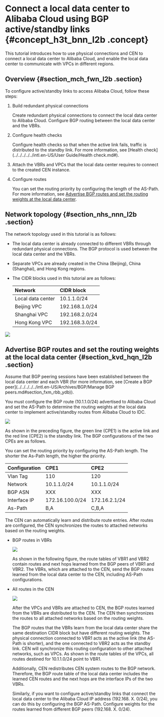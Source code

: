 # Connect a local data center to Alibaba Cloud using BGP active/standby links {#concept_h3t_bnn_l2b .concept}

This tutorial introduces how to use physical connections and CEN to connect a local data center to Alibaba Cloud, and enable the local data center to communicate with VPCs in different regions.

## Overview {#section_mch_fwn_l2b .section}

To configure active/standby links to access Alibaba Cloud, follow these steps:

1.  Build redundant physical connections

    Create redundant physical connections to connect the local data center to Alibaba Cloud. Configure BGP routing between the local data center and the VBRs.

2.  Configure health checks

    Configure health checks so that when the active link fails, traffic is distributed to the standby link. For more information, see [Health check](../../../../../intl.en-US/User Guide/Health check.md#).

3.  Attach the VBRs and VPCs that the local data center requires to connect to the created CEN instance.
4.  Configure routes

    You can set the routing priority by configuring the length of the AS-Path. For more information, see [Advertise BGP routes and set the routing weights at the local data center](#section_kvd_hqn_l2b).


## Network topology {#section_nhs_nnn_l2b .section}

The network topology used in this tutorial is as follows:

-   The local data center is already connected to different VBRs through redundant physical connections. The BGP protocol is used between the local data center and the VBRs.
-   Separate VPCs are already created in the China \(Beijing\), China \(Shanghai\), and Hong Kong regions.
-   The CIDR blocks used in this tutorial are as follows:

    |Network|CIDR block|
    |:------|:---------|
    |Local data center|10.1.1.0/24|
    |Beijing VPC|192.168.1.0/24|
    |Shanghai VPC|192.168.2.0/24|
    |Hong Kong VPC|192.168.3.0/24|


![](http://static-aliyun-doc.oss-cn-hangzhou.aliyuncs.com/assets/img/15706/15471240907114_en-US.png)

## Advertise BGP routes and set the routing weights at the local data center {#section_kvd_hqn_l2b .section}

Assume that BGP peering sessions have been established between the local data center and each VBR \(for more information, see [Create a BGP peer](../../../../../intl.en-US/Archives/BGP/Manage BGP peers.md#section_fxm_rbb_ydb)\).

You must configure the BGP route \(10.1.1.0/24\) advertised to Alibaba Cloud and set the AS-Path to determine the routing weights at the local data center to implement active/standby routes from Alibaba Cloud to IDC.

![](http://static-aliyun-doc.oss-cn-hangzhou.aliyuncs.com/assets/img/15706/15471240907115_en-US.png)

As shown in the preceding figure, the green line \(CPE1\) is the active link and the red line \(CPE2\) is the standby link. The BGP configurations of the two CPEs are as follows.

You can set the routing priority by configuring the AS-Path length. The shorter the As-Path length, the higher the priority.

|Configuration|CPE1|CPE2|
|:------------|:---|:---|
|Vlan Tag|110|120|
|Network|10.1.1.0/24|10.1.1.0/24|
|BGP ASN|XXX|XXX|
|Interface IP|172.16.100.0/24|172.16.2.1/24|
|As-Path|B,A|C,B,A|

The CEN can automatically learn and distribute route entries. After routes are configured, the CEN synchronizes the routes to attached networks based on the routing weights.

-   BGP routes in VBRs

    ![](http://static-aliyun-doc.oss-cn-hangzhou.aliyuncs.com/assets/img/15706/15471240907116_en-US.png)

    As shown in the following figure, the route tables of VBR1 and VBR2 contain routes and next hops learned from the BGP peers of VBR1 and VBR2. The VBRs, which are attached to the CEN, send the BGP routes learned from the local data center to the CEN, including AS-Path configurations.

-   All routes in the CEN

    ![](http://static-aliyun-doc.oss-cn-hangzhou.aliyuncs.com/assets/img/15706/15471240907117_en-US.png)

    After the VPCs and VBRs are attached to CEN, the BGP routes learned from the VBRs are distributed to the CEN. The CEN then synchronizes the routes to all attached networks based on the routing weights.

    The BGP routes that the VBRs learn from the local data center share the same destination CIDR block but have different routing weights. The physical connection connected to VBR1 acts as the active link \(the AS-Path is shorter\), and the one connected to VBR2 acts as the standby link. CEN will synchronize this routing configuration to other attached networks, such as VPCs. As shown in the route tables of the VPCs, all routes destined for 10.1.1.0/24 point to VBR1.

    Additionally, CEN redistributes CEN system routes to the BGP network. Therefore, the BGP route table of the local data center includes the learned CEN routes and the next hops are the interface IPs of the two VBRs.

    Similarly, if you want to configure active/standby links that connect the local data center to the Alibaba Cloud IP address \(192.168. X. 0/24\), you can do this by configuring the BGP AS-Path. Configure weights for the routes learned from different BGP peers \(192.168. X. 0/24\).



